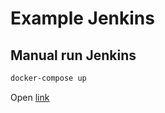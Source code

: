 # Example Jenkins

## Manual run Jenkins

```bash
docker-compose up
```

Open [link](http://127.0.0.1:8080)
